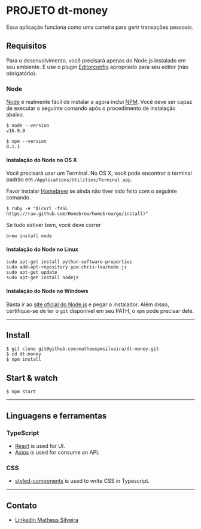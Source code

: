 # PROJETO dt-money

Essa aplicação funciona como uma carteira para gerir transações pessoais.

## Requisitos

Para o desenvolvimento, você precisará apenas do Node.js instalado em seu ambiente.
E use o plugin [Editorconfig](http://editorconfig.org/) apropriado para seu editor (não obrigatório).

### Node

[Node](http://nodejs.org/) é realmente fácil de instalar e agora inclui [NPM](https://npmjs.org/).
Você deve ser capaz de executar o seguinte comando após o procedimento de instalação
abaixo.

    $ node --version
    v16.9.0

    $ npm --version
    8.1.1

#### Instalação do Node no OS X

Você precisará usar um Terminal. No OS X, você pode encontrar o terminal padrão em
`/Applications/Utilities/Terminal.app`.

Favor instalar [Homebrew](http://brew.sh/) se ainda não tiver sido feito com o seguinte comando.

    $ ruby -e "$(curl -fsSL https://raw.github.com/Homebrew/homebrew/go/install)"

Se tudo estiver bem, você deve correr

    brew install node

#### Instalação do Node no Linux

    sudo apt-get install python-software-properties
    sudo add-apt-repository ppa:chris-lea/node.js
    sudo apt-get update
    sudo apt-get install nodejs

#### Instalação do Node no Windows

Basta ir ao [site oficial do Node.js](http://nodejs.org/) e pegar o instalador.
Além disso, certifique-se de ter o `git` disponível em seu PATH, o `npm` pode precisar dele.

---

## Install

    $ git clone git@github.com:matheuspmsilveira/dt-money.git
    $ cd dt-money
    $ npm install


## Start & watch

    $ npm start

---

## Linguagens e ferramentas

### TypeScript

- [React](http://facebook.github.io/react) is used for UI.
- [Axios](https://axios-http.com/docs/intro) is used for consume an API.

### CSS

- [styled-components](https://styled-components.com) is used to write CSS in Typescript.

---

## Contato

- [Linkedin Matheus Silveira](https://www.linkedin.com/in/matheus-silveira-5500a596/)
